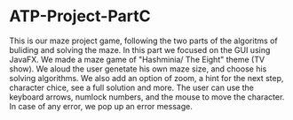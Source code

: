 # ATP-Project-PartC
This is our maze project game, following the two parts of the algoritms of buliding and solving the maze.
In this part we focused on the GUI using JavaFX. We made a maze game of "Hashminia/ The Eight" theme (TV show). 
We aloud the user genetate his own maze size, and choose his solving algorithms. We also add an option of zoom, a hint for the next step, character chice, see a full solution and more.
The user can use the keyboard arrows, numlock numbers, and the mouse to move the character. In case of any error, we pop up an error message.
